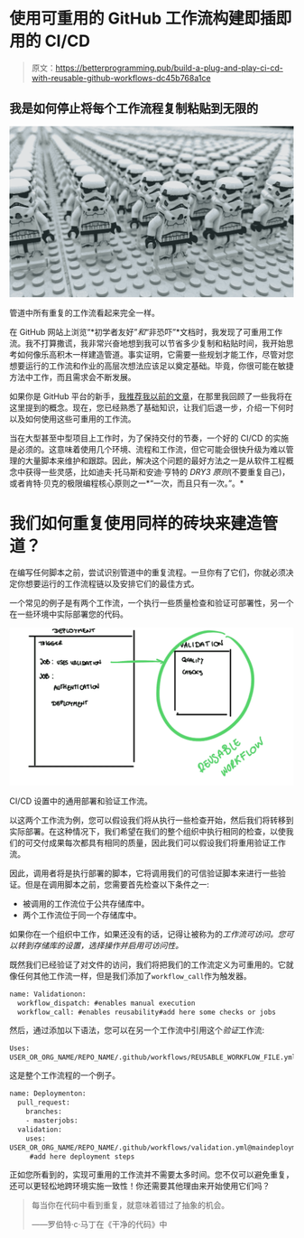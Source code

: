 # 使用可重用的 GitHub 工作流构建即插即用的 CI/CD

> 原文：<https://betterprogramming.pub/build-a-plug-and-play-ci-cd-with-reusable-github-workflows-dc45b768a1ce>

## 我是如何停止将每个工作流程复制粘贴到无限的

![](img/d8a543c92ab72ca250a9d421059071df.png)

管道中所有重复的工作流看起来完全一样。

在 GitHub 网站上浏览“*初学者友好”*和*“非恐吓”*文档时，我发现了可重用工作流。我不打算撒谎，我非常兴奋地想到我可以节省多少复制和粘贴时间，我开始思考如何像乐高积木一样建造管道。事实证明，它需要一些规划才能工作，尽管对您想要运行的工作流和作业的高层次想法应该足以奠定基础。毕竟，你很可能在敏捷方法中工作，而且需求会不断发展。

如果你是 GitHub 平台的新手，[我推荐我以前的文章](/understand-your-release-manager-learn-the-basics-of-ci-cd-in-github-652b3fe7e0e0)，在那里我回顾了一些我将在这里提到的概念。现在，您已经熟悉了基础知识，让我们后退一步，介绍一下何时以及如何使用这些可重用的工作流。

当在大型甚至中型项目上工作时，为了保持交付的节奏，一个好的 CI/CD 的实施是必须的。这意味着使用几个环境、流程和工作流，但它可能会很快升级为难以管理的大量脚本来维护和跟踪。因此，解决这个问题的最好方法之一是从软件工程概念中获得一些灵感，比如迪夫·托马斯和安迪·亨特的 *DRY3 原则*(不要重复自己)，或者肯特·贝克的极限编程核心原则之一*“一次，而且只有一次。”。*

# 我们如何重复使用同样的砖块来建造管道？

在编写任何脚本之前，尝试识别管道中的重复流程。一旦你有了它们，你就必须决定你想要运行的工作流程链以及安排它们的最佳方式。

一个常见的例子是有两个工作流，一个执行一些质量检查和验证可部署性，另一个在一些环境中实际部署您的代码。

![](img/36fd05e01f8bbbc5e62394d97a3e2207.png)

CI/CD 设置中的通用部署和验证工作流。

以这两个工作流为例，您可以假设我们将从执行一些检查开始，然后我们将转移到实际部署。在这种情况下，我们希望在我们的整个组织中执行相同的检查，以使我们的可交付成果每次都具有相同的质量，因此我们可以假设我们将重用验证工作流。

因此，调用者将是执行部署的脚本，它将调用我们的可信验证脚本来进行一些验证。但是在调用脚本之前，您需要首先检查以下条件之一:

*   被调用的工作流位于公共存储库中。
*   两个工作流位于同一个存储库中。

如果你在一个组织中工作，如果还没有的话，记得让被称为的*工作流可访问。您可以转到存储库的设置，选择操作并启用可访问性。*

既然我们已经验证了对文件的访问，我们将把我们的工作流定义为可重用的。它就像任何其他工作流一样，但是我们添加了`workflow_call`作为触发器。

```
name: Validationon:
  workflow_dispatch: #enables manual execution
  workflow_call: #enables reusability#add here some checks or jobs
```

然后，通过添加以下语法，您可以在另一个工作流中引用这个*验证*工作流:

```
Uses:   USER_OR_ORG_NAME/REPO_NAME/.github/workflows/REUSABLE_WORKFLOW_FILE.yml@TAG_OR_BRANCH
```

这是整个工作流程的一个例子。

```
name: Deploymenton:
  pull_request:
    branches:
    - masterjobs:   
  validation:     
    uses: USER_OR_ORG_NAME/REPO_NAME/.github/workflows/validation.yml@maindeployment:
     #add here deployment steps
```

正如您所看到的，实现可重用的工作流并不需要太多时间。您不仅可以避免重复，还可以更轻松地跨环境实施一致性！你还需要其他理由来开始使用它们吗？

> 每当你在代码中看到重复，就意味着错过了抽象的机会。
> 
> ——罗伯特·c·马丁在《干净的代码》中
